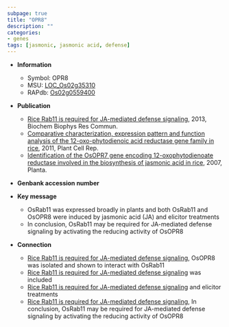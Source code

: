 ```yaml
---
subpage: true
title: "OPR8"
description: ""
categories:
- genes
tags: [jasmonic, jasmonic acid, defense]
---
```


* **Information**  
    + Symbol: OPR8  
    + MSU: [LOC_Os02g35310](http://rice.plantbiology.msu.edu/cgi-bin/ORF_infopage.cgi?orf=LOC_Os02g35310)  
    + RAPdb: [Os02g0559400](http://rapdb.dna.affrc.go.jp/viewer/gbrowse_details/irgsp1?name=Os02g0559400)  

* **Publication**  
    + [Rice Rab11 is required for JA-mediated defense signaling](http://www.ncbi.nlm.nih.gov/pubmed?term=Rice+Rab11+is+required+for+JA-mediated+defense+signaling%5BTitle%5D), 2013, Biochem Biophys Res Commun.
    + [Comparative characterization, expression pattern and function analysis of the 12-oxo-phytodienoic acid reductase gene family in rice](http://www.ncbi.nlm.nih.gov/pubmed?term=Comparative+characterization,+expression+pattern+and+function+analysis+of+the+12-oxo-phytodienoic+acid+reductase+gene+family+in+rice%5BTitle%5D), 2011, Plant Cell Rep.
    + [Identification of the OsOPR7 gene encoding 12-oxophytodienoate reductase involved in the biosynthesis of jasmonic acid in rice](http://www.ncbi.nlm.nih.gov/pubmed?term=Identification+of+the+OsOPR7+gene+encoding+12-oxophytodienoate+reductase+involved+in+the+biosynthesis+of+jasmonic+acid+in+rice%5BTitle%5D), 2007, Planta.

* **Genbank accession number**  

* **Key message**  
    + OsRab11 was expressed broadly in plants and both OsRab11 and OsOPR8 were induced by jasmonic acid (JA) and elicitor treatments
    + In conclusion, OsRab11 may be required for JA-mediated defense signaling by activating the reducing activity of OsOPR8

* **Connection**  
    + [Rice Rab11 is required for JA-mediated defense signaling](http://www.ncbi.nlm.nih.gov/pubmed?term=Rice+Rab11+is+required+for+JA-mediated+defense+signaling%5BTitle%5D), OsOPR8 was isolated and shown to interact with OsRab11
    + [Rice Rab11 is required for JA-mediated defense signaling](S28N) was included
    + [Rice Rab11 is required for JA-mediated defense signaling](JA) and elicitor treatments
    + [Rice Rab11 is required for JA-mediated defense signaling](http://www.ncbi.nlm.nih.gov/pubmed?term=Rice+Rab11+is+required+for+JA-mediated+defense+signaling%5BTitle%5D), In conclusion, OsRab11 may be required for JA-mediated defense signaling by activating the reducing activity of OsOPR8




